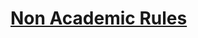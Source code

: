 # [Non Academic Rules](https://docs.google.com/document/u/1/d/1N5ZmPJZUDHznjt6G_ZiRS1baG_WpOfJM-oFnvWve76Y/pub)